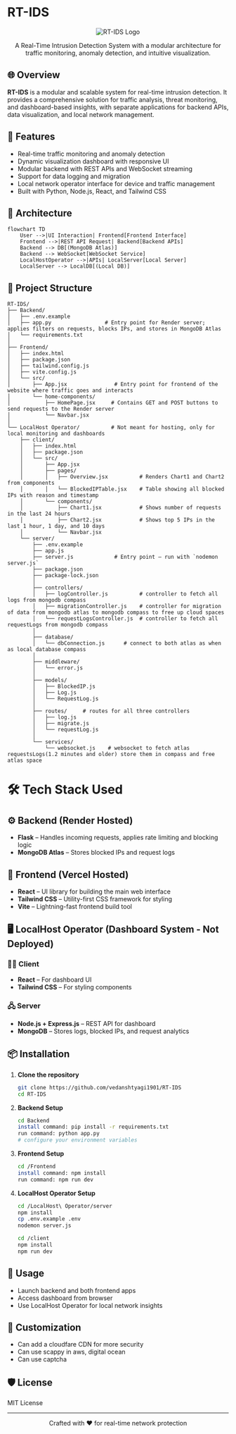 # RT-IDS

<div align="center">

![RT-IDS Logo](https://img.shields.io/badge/RT--IDS-Network%20Security-green?style=for-the-badge\&logo=linux)

A Real-Time Intrusion Detection System with a modular architecture for traffic monitoring, anomaly detection, and intuitive visualization.

</div>

## 🌐 Overview

**RT-IDS** is a modular and scalable system for real-time intrusion detection. It provides a comprehensive solution for traffic analysis, threat monitoring, and dashboard-based insights, with separate applications for backend APIs, data visualization, and local network management.

## 🌟 Features

* Real-time traffic monitoring and anomaly detection
* Dynamic visualization dashboard with responsive UI
* Modular backend with REST APIs and WebSocket streaming
* Support for data logging and migration
* Local network operator interface for device and traffic management
* Built with Python, Node.js, React, and Tailwind CSS

## 🧠 Architecture

```mermaid
flowchart TD
    User -->|UI Interaction| Frontend[Frontend Interface]
    Frontend -->|REST API Request| Backend[Backend APIs]
    Backend --> DB[(MongoDB Atlas)]
    Backend --> WebSocket[WebSocket Service]
    LocalHostOperator -->|APIs| LocalServer[Local Server]
    LocalServer --> LocalDB[(Local DB)]
```

## 📁 Project Structure

```
RT-IDS/
├── Backend/
│   ├── .env.example
│   ├── app.py                 # Entry point for Render server; applies filters on requests, blocks IPs, and stores in MongoDB Atlas
│   └── requirements.txt
│
├── Frontend/
│   ├── index.html
│   ├── package.json
│   ├── tailwind.config.js
│   ├── vite.config.js
│   └── src/
│       ├── App.jsx               # Entry point for frontend of the website where traffic goes and interacts
│       └── home-components/
│           ├── HomePage.jsx     # Contains GET and POST buttons to send requests to the Render server
│           └── Navbar.jsx
│
└── LocalHost Operator/          # Not meant for hosting, only for local monitoring and dashboards
    ├── client/
    │   ├── index.html
    │   ├── package.json
    │   └── src/
    │       ├── App.jsx
    │       ├── pages/
    │       │   ├── Overview.jsx          # Renders Chart1 and Chart2 from components
    │       │   └── BlockedIPTable.jsx    # Table showing all blocked IPs with reason and timestamp
    │       └── components/
    │           ├── Chart1.jsx            # Shows number of requests in the last 24 hours
    │           ├── Chart2.jsx            # Shows top 5 IPs in the last 1 hour, 1 day, and 10 days
    │           └── Navbar.jsx
    └── server/
        ├── .env.example
        ├── app.js
        ├── server.js             # Entry point – run with `nodemon server.js`
        ├── package.json
        ├── package-lock.json
        │
        ├── controllers/
        │   ├── logController.js          # controller to fetch all logs from mongodb compass
        │   ├── migrationController.js    # controller for migration of data from mongodb atlas to mongodb compass to free up cloud spaces
        │   └── requestLogsController.js  # controller to fetch all requestLogs from mongodb compass
        │
        ├── database/
        │   └── dbConnection.js      # connect to both atlas as when as local database compass
        │
        ├── middleware/
        │   └── error.js
        │
        ├── models/
        │   ├── BlockedIP.js
        │   ├── Log.js
        │   └── RequestLog.js
        │
        ├── routes/     # routes for all three controllers
        │   ├── log.js
        │   ├── migrate.js
        │   └── requestLog.js
        │
        └── services/
            └── websocket.js    # websocket to fetch atlas requestsLogs(1.2 minutes and older) store them in compass and free atlas space
```
# 🛠️ Tech Stack Used

## ⚙️ Backend (Render Hosted)
* **Flask** – Handles incoming requests, applies rate limiting and blocking logic
* **MongoDB Atlas** – Stores blocked IPs and request logs

## 🎨 Frontend (Vercel Hosted)
* **React** – UI library for building the main web interface
* **Tailwind CSS** – Utility-first CSS framework for styling
* **Vite** – Lightning-fast frontend build tool

## 🖥️ LocalHost Operator (Dashboard System - Not Deployed)
### 🧑‍💻 Client
* **React** – For dashboard UI
* **Tailwind CSS** – For styling components

### 🖧 Server
* **Node.js + Express.js** – REST API for dashboard
* **MongoDB** – Stores logs, blocked IPs, and request analytics

## 📦 Installation

1. **Clone the repository**

   ```bash
   git clone https://github.com/vedanshtyagi1901/RT-IDS
   cd RT-IDS
   ```

2. **Backend Setup**

   ```bash
   cd Backend
   install command: pip install -r requirements.txt
   run command: python app.py
   # configure your environment variables
   ```

3. **Frontend Setup**

   ```bash
   cd /Frontend
   install command: npm install
   run command: npm run dev
   ```

4. **LocalHost Operator Setup**

   ```bash
   cd /LocalHost\ Operator/server
   npm install
   cp .env.example .env
   nodemon server.js
   ```

   ```bash
   cd /client
   npm install
   npm run dev
   ```

## 🚀 Usage

* Launch backend and both frontend apps
* Access dashboard from browser
* Use LocalHost Operator for local network insights

## 🔧 Customization

* Can add a cloudfare CDN for more security
* Can use scappy in aws, digital ocean
* Can use captcha 

## 🛡️ License

MIT License

---

<div align="center">
  <p>Crafted with ❤️ for real-time network protection</p>
</div>
